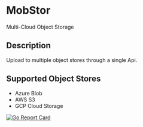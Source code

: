 # MobStor

Multi-Cloud Object Storage

## Description

Upload to multiple object stores through a single Api.

## Supported Object Stores

* Azure Blob
* AWS S3
* GCP Cloud Storage

[![Go Report Card](https://goreportcard.com/badge/github.com/jedi91/mob-stor)](https://goreportcard.com/report/github.com/jedi91/mob-stor)
